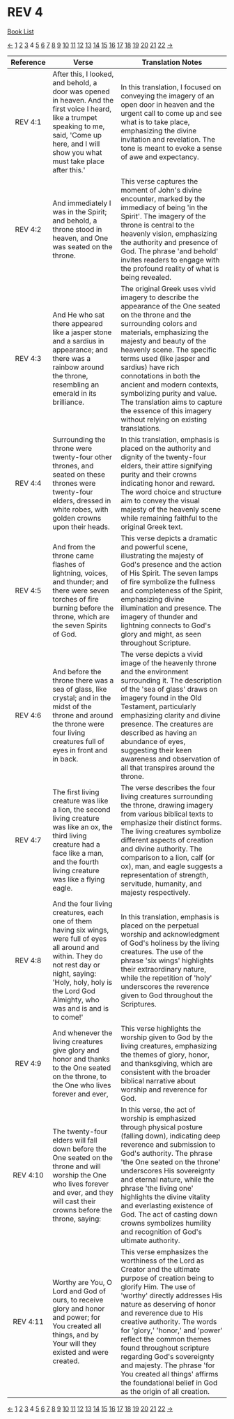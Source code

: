 # REV 4
[Book List](../README.md)

[<-](./chapter_3.md) [1](./chapter_1.md) [2](./chapter_2.md) [3](./chapter_3.md) 4 [5](./chapter_5.md) [6](./chapter_6.md) [7](./chapter_7.md) [8](./chapter_8.md) [9](./chapter_9.md) [10](./chapter_10.md) [11](./chapter_11.md) [12](./chapter_12.md) [13](./chapter_13.md) [14](./chapter_14.md) [15](./chapter_15.md) [16](./chapter_16.md) [17](./chapter_17.md) [18](./chapter_18.md) [19](./chapter_19.md) [20](./chapter_20.md) [21](./chapter_21.md) [22](./chapter_22.md) [->](./chapter_5.md)

| Reference | Verse | Translation Notes |
|:---------:|-------|-------------------|
|REV 4:1|After this, I looked, and behold, a door was opened in heaven. And the first voice I heard, like a trumpet speaking to me, said, 'Come up here, and I will show you what must take place after this.'|In this translation, I focused on conveying the imagery of an open door in heaven and the urgent call to come up and see what is to take place, emphasizing the divine invitation and revelation. The tone is meant to evoke a sense of awe and expectancy.|
|REV 4:2|And immediately I was in the Spirit; and behold, a throne stood in heaven, and One was seated on the throne.|This verse captures the moment of John's divine encounter, marked by the immediacy of being 'in the Spirit'. The imagery of the throne is central to the heavenly vision, emphasizing the authority and presence of God. The phrase 'and behold' invites readers to engage with the profound reality of what is being revealed.|
|REV 4:3|And He who sat there appeared like a jasper stone and a sardius in appearance; and there was a rainbow around the throne, resembling an emerald in its brilliance.|The original Greek uses vivid imagery to describe the appearance of the One seated on the throne and the surrounding colors and materials, emphasizing the majesty and beauty of the heavenly scene. The specific terms used (like jasper and sardius) have rich connotations in both the ancient and modern contexts, symbolizing purity and value. The translation aims to capture the essence of this imagery without relying on existing translations.|
|REV 4:4|Surrounding the throne were twenty-four other thrones, and seated on these thrones were twenty-four elders, dressed in white robes, with golden crowns upon their heads.|In this translation, emphasis is placed on the authority and dignity of the twenty-four elders, their attire signifying purity and their crowns indicating honor and reward. The word choice and structure aim to convey the visual majesty of the heavenly scene while remaining faithful to the original Greek text.|
|REV 4:5|And from the throne came flashes of lightning, voices, and thunder; and there were seven torches of fire burning before the throne, which are the seven Spirits of God.|This verse depicts a dramatic and powerful scene, illustrating the majesty of God's presence and the action of His Spirit. The seven lamps of fire symbolize the fullness and completeness of the Spirit, emphasizing divine illumination and presence. The imagery of thunder and lightning connects to God's glory and might, as seen throughout Scripture.|
|REV 4:6|And before the throne there was a sea of glass, like crystal; and in the midst of the throne and around the throne were four living creatures full of eyes in front and in back.|The verse depicts a vivid image of the heavenly throne and the environment surrounding it. The description of the 'sea of glass' draws on imagery found in the Old Testament, particularly emphasizing clarity and divine presence. The creatures are described as having an abundance of eyes, suggesting their keen awareness and observation of all that transpires around the throne.|
|REV 4:7|The first living creature was like a lion, the second living creature was like an ox, the third living creature had a face like a man, and the fourth living creature was like a flying eagle.|The verse describes the four living creatures surrounding the throne, drawing imagery from various biblical texts to emphasize their distinct forms. The living creatures symbolize different aspects of creation and divine authority. The comparison to a lion, calf (or ox), man, and eagle suggests a representation of strength, servitude, humanity, and majesty respectively.|
|REV 4:8|And the four living creatures, each one of them having six wings, were full of eyes all around and within. They do not rest day or night, saying: 'Holy, holy, holy is the Lord God Almighty, who was and is and is to come!'|In this translation, emphasis is placed on the perpetual worship and acknowledgment of God's holiness by the living creatures. The use of the phrase 'six wings' highlights their extraordinary nature, while the repetition of 'holy' underscores the reverence given to God throughout the Scriptures.|
|REV 4:9|And whenever the living creatures give glory and honor and thanks to the One seated on the throne, to the One who lives forever and ever,|This verse highlights the worship given to God by the living creatures, emphasizing the themes of glory, honor, and thanksgiving, which are consistent with the broader biblical narrative about worship and reverence for God.|
|REV 4:10|The twenty-four elders will fall down before the One seated on the throne and will worship the One who lives forever and ever, and they will cast their crowns before the throne, saying:|In this verse, the act of worship is emphasized through physical posture (falling down), indicating deep reverence and submission to God's authority. The phrase 'the One seated on the throne' underscores His sovereignty and eternal nature, while the phrase 'the living one' highlights the divine vitality and everlasting existence of God. The act of casting down crowns symbolizes humility and recognition of God's ultimate authority.|
|REV 4:11|Worthy are You, O Lord and God of ours, to receive glory and honor and power; for You created all things, and by Your will they existed and were created.|This verse emphasizes the worthiness of the Lord as Creator and the ultimate purpose of creation being to glorify Him. The use of 'worthy' directly addresses His nature as deserving of honor and reverence due to His creative authority. The words for 'glory,' 'honor,' and 'power' reflect the common themes found throughout scripture regarding God's sovereignty and majesty. The phrase 'for You created all things' affirms the foundational belief in God as the origin of all creation.|


[<-](./chapter_3.md) [1](./chapter_1.md) [2](./chapter_2.md) [3](./chapter_3.md) 4 [5](./chapter_5.md) [6](./chapter_6.md) [7](./chapter_7.md) [8](./chapter_8.md) [9](./chapter_9.md) [10](./chapter_10.md) [11](./chapter_11.md) [12](./chapter_12.md) [13](./chapter_13.md) [14](./chapter_14.md) [15](./chapter_15.md) [16](./chapter_16.md) [17](./chapter_17.md) [18](./chapter_18.md) [19](./chapter_19.md) [20](./chapter_20.md) [21](./chapter_21.md) [22](./chapter_22.md) [->](./chapter_5.md)